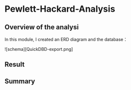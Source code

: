 # Pewlett-Hackard-Analysis


## Overview of the analysi
In this module, I created an ERD diagram and the database：

![schema][QuickDBD-export.png]

## Result

## Summary 
